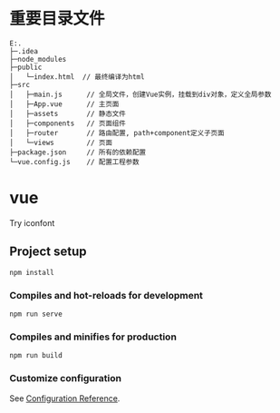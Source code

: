 # 重要目录文件
```
E:.
├─.idea
├─node_modules      
├─public
│   └─index.html  // 最终编译为html
├─src
│   ├─main.js      // 全局文件，创建Vue实例，挂载到div对象，定义全局参数 
│   ├─App.vue      // 主页面
│   ├─assets       // 静态文件
│   ├─components   // 页面组件
│   ├─router       // 路由配置, path+component定义子页面
│   └─views        // 页面
├─package.json     // 所有的依赖配置
└─vue.config.js    // 配置工程参数
```


# vue
Try iconfont

## Project setup
```
npm install
```

### Compiles and hot-reloads for development
```
npm run serve
```

### Compiles and minifies for production
```
npm run build
```

### Customize configuration
See [Configuration Reference](https://cli.vuejs.org/config/).
